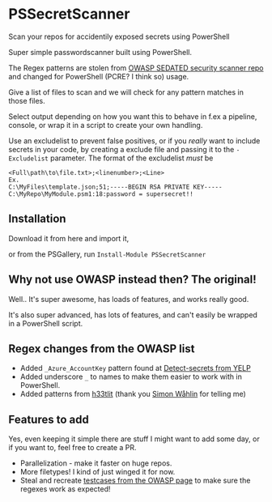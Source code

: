 # PSSecretScanner

Scan your repos for accidentily exposed secrets using PowerShell

Super simple passwordscanner built using PowerShell.

The Regex patterns are stolen from [OWASP SEDATED security scanner repo](https://github.com/OWASP/SEDATED) and changed for PowerShell (PCRE? I think so) usage.

Give a list of files to scan and we will check for any pattern matches in those files.

Select output depending on how you want this to behave in f.ex a pipeline, console, or wrap it in a script to create your own handling.

Use an excludelist to prevent false positives, or if you _really_ want to include secrets in your code, by creating a exclude file and passing it to the `-Excludelist` parameter.
The format of the excludelist _must_ be

```Text
<Full\path\to\file.txt>;<linenumber>;<Line>
Ex. 
C:\MyFiles\template.json;51;-----BEGIN RSA PRIVATE KEY-----
C:\MyRepo\MyModule.psm1:18:password = supersecret!!
```

## Installation

Download it from here and import it,

or from the PSGallery, run `Install-Module PSSecretScanner`

## Why not use OWASP instead then? The original!

Well.. It's super awesome, has loads of features, and works really good.

It's also super advanced, has lots of features, and can't easily be wrapped in a PowerShell script.

## Regex changes from the OWASP list

- Added `_Azure_AccountKey` pattern found at [Detect-secrets from YELP](https://github.com/Yelp/detect-secrets)
- Added underscore `_` to names to make them easier to work with in PowerShell.
- Added patterns from [h33tlit](https://github.com/h33tlit/secret-regex-list#readme) (thank you [Simon Wåhlin](https://github.com/SimonWahlin/) for telling me)

## Features to add

Yes, even keeping it simple there are stuff I might want to add some day, or if you want to, feel free to create a PR.

- Parallelization - make it faster on huge repos.
- More filetypes! I kind of just winged it for now.
- Steal and recreate [testcases from the OWASP page](https://github.com/OWASP/SEDATED/tree/master/testing/regex_testing) to make sure the regexes work as expected!
